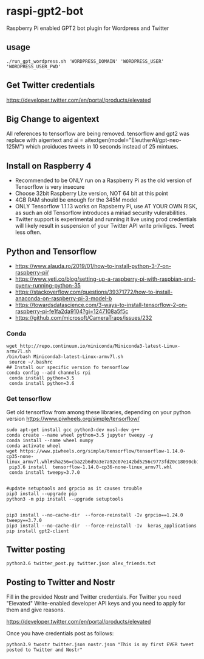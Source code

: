 # raspi-gpt2-bot
Raspberry Pi enabled GPT2 bot plugin for Wordpress and Twitter

## usage
```
./run_gpt_wordpress.sh 'WORDPRESS_DOMAIN' 'WORDPRESS_USER' 'WORDPRESS_USER_PWD'
```

## Get Twitter credentials
https://developer.twitter.com/en/portal/products/elevated


## Big Change to aigentext
All references to tensorflow are being removed. tensorflow and gpt2 was replace with aigentext and 
ai = aitextgen(model="EleutherAI/gpt-neo-125M") which proiduces tweets in 10 seconds instead of 25 mintues. 

## Install on Raspberry 4
- Recommended to be ONLY run on a Raspberry Pi as the old version of Tensorflow
  is very insecure
- Choose 32bit Raspberry Lite version, NOT 64 bit at this point
- 4GB RAM should be enough for the 345M model
- ONLY Tensorflow 1.1.13 works on Rapsberry Pi, use AT YOUR OWN RISK,
  as such an old Tensorflow introduces a miriad security vulerabilities.
- Twitter support is experimental and running it live using prod credentials will
  likely result in suspension of your Twitter API write priviliges. Tweet less often.

## Python and Tensorflow
- https://www.alauda.ro/2019/01/how-to-install-python-3-7-on-raspberry-pi/
- https://www.yeti.co/blog/setting-up-a-raspberry-pi-with-raspbian-and-pyenv-running-python-35
- https://stackoverflow.com/questions/39371772/how-to-install-anaconda-on-raspberry-pi-3-model-b
- https://towardsdatascience.com/3-ways-to-install-tensorflow-2-on-raspberry-pi-fe1fa2da9104?gi=1247108a5f5c
- https://github.com/microsoft/CameraTraps/issues/232
### Conda
```
wget http://repo.continuum.io/miniconda/Miniconda3-latest-Linux-armv7l.sh
/bin/bash Miniconda3-latest-Linux-armv7l.sh
 source ~/.bashrc
## Install our specific version fo tensorflow
conda config --add channels rpi
 conda install python=3.5
 conda install python=3.6
 ```

### Get tensorflow
Get old tensorflow from among these libraries, depending on your python version
https://www.piwheels.org/simple/tensorflow/



```
sudo apt-get install gcc python3-dev musl-dev g++
conda create --name wheel python=3.5 jupyter tweepy -y
conda install --name wheel numpy
conda activate wheel
wget https://www.piwheels.org/simple/tensorflow/tensorflow-1.14.0-cp35-none-linux_armv7l.whl#sha256=cba22b6d9a3e7a92c07e142bd5256c9773fd20c18090cb1d222357d3b3028655
 pip3.6 install  tensorflow-1.14.0-cp36-none-linux_armv7l.whl 
 conda install tweepy=3.7.0


#update setuptools and grpcio as it causes trouble
pip3 install --upgrade pip
python3 -m pip install --upgrade setuptools


pip3 install --no-cache-dir  --force-reinstall -Iv grpcio==1.24.0 tweepy==3.7.0
pip3 install --no-cache-dir  --force-reinstall -Iv  keras_applications
pip install gpt2-client
```
## Twitter posting
```
python3.6 twitter_post.py twitter.json alex_friends.txt
```

## Posting to Twitter and Nostr
Fill in the provided Nostr and Twitter credentials. For Twitter you need "Elevated" Write-enabled
developer API keys and you need to apply for them and give reasons.

https://developer.twitter.com/en/portal/products/elevated

Once you have credentials post as follows:

```
python3.9 twostr twitter.json nostr.json "This is my first EVER tweet posted to Twitter and Nostr"
```